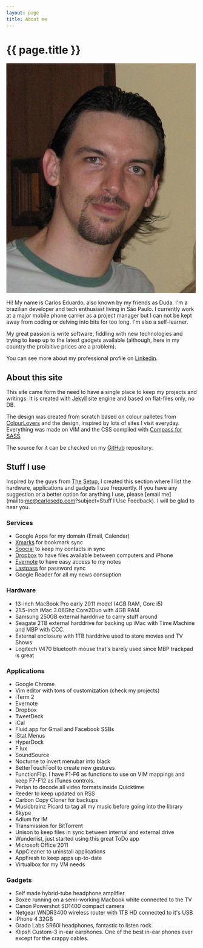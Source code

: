 ```yaml
---
layout: page
title: About me
---
```

# {{ page.title }}


<img src="/images/Me.jpg" alt="Me" class="right">

Hi! My name is Carlos Eduardo, also known by my friends as Duda. I'm a brazilian developer and tech enthusiast living in São Paulo. I currently work at a major mobile phone carrier as a project manager but I can not be kept away from coding or delving into bits for too long. I'm also a self-learner.

My great passion is write software, fiddling with new technologies and trying to keep up to the latest gadgets available (although, here in my country the proibitive prices are a problem).

You can see more about my professional profile on [Linkedin](http://br.linkedin.com/in/carlosedp).

## About this site

This site came form the need to have a single place to keep my projects and writings. It is created with [Jekyll](http://#) site engine and based on flat-files only, no DB.

The design was created from scratch based on colour palletes from [ColourLovers](http://www.colourlovers.com/) and the design, inspired by lots of sites I visit everyday. Everything was made on VIM and the CSS compiled with [Compass for SASS](http://compass-style.org).

The source for it can be checked on my [GitHub](https://github.com/carlosedp/shallowthoughts) repository.

## Stuff I use


Inspired by the guys from [The Setup](http://usesthis.com/), I created this section where I list the hardware, applications and gadgets I use frequently. If you have any suggestion or a better option for anything I use, please [email me](mailto:me@carlosedp.com?subject=Stuff I Use Feedback). I will be glad to hear you.

### Services

* Google Apps for my domain (Email, Calendar)
* [Xmarks](http://www.xmarks.com) for bookmark sync
* [Soocial](http://www.soocial.com) to keep my contacts in sync
* [Dropbox](http://www.dropbox.com) to have files available between computers and iPhone
* [Evernote](http://www.evernote.com) to have easy access to my notes
* [Lastpass](http://www.lastpass.com) for password sync
* Google Reader for all my news consuption

### Hardware

* 13-inch MacBook Pro early 2011 model (4GB RAM, Core i5)
* 21.5-inch iMac 3.06Ghz Core2Duo with 4GB RAM
* Samsung 250GB external harddrive to carry stuff around
* Seagate 2TB external harddrive for backing up iMac with Time Machine and MBP with CCC.
* External enclosure with 1TB harddrive used to store movies and TV Shows
* Logitech V470 bluetooth mouse that's barely used since MBP trackpad is great

### Applications

* Google Chrome
* Vim editor with tons of customization (check my projects)
* iTerm 2
* Evernote
* Dropbox
* TweetDeck
* iCal
* Fluid.app for Gmail and Facebook SSBs
* iStat Menus
* HyperDock
* F.lux
* SoundSource
* Nocturne to invert menubar into black
* BetterTouchTool to create new gestures
* FunctionFlip. I have F1-F6 as functions to use on VIM mappings and keep F7-F12 as iTunes controls.
* Perian to decode all video formats inside Quicktime
* Reeder to keep updated on RSS
* Carbon Copy Cloner for backups
* Musicbrainz Picard to tag all my music before going into the library
* Skype
* Adium for IM
* Transmission for BitTorrent
* Unison to keep files in sync between internal and external drive
* Wunderlist, just started using this great ToDo app
* Microsoft Office 2011
* AppCleaner to uninstall applications
* AppFresh to keep apps up-to-date
* Virtualbox for my VM needs

### Gadgets

* Self made hybrid-tube headphone amplifier
* Boxee running on a semi-working Macbook white connected to the TV
* Canon Powershot SD1400 compact camera
* Netgear WNDR3400 wireless router with 1TB HD connected to it's USB
* iPhone 4 32GB
* Grado Labs SR60i headphones, fantastic to listen rock.
* Klipsh Custom-3 in-ear earphones. One of the best in-ear phones ever except for the crappy cables.
